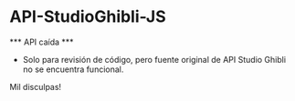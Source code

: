 # API-StudioGhibli-JS

*** API caída *** 
- Solo para revisión de código, pero fuente original de API Studio Ghibli no se encuentra funcional.

Mil disculpas!

